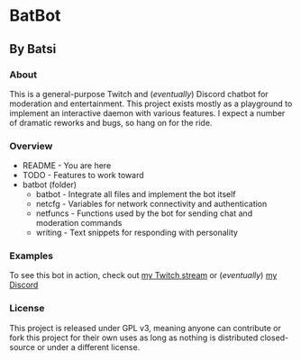 # BatBot

## By Batsi

### About

This is a general-purpose Twitch and (*eventually*) Discord chatbot for moderation and entertainment.
This project exists mostly as a playground to implement an interactive daemon with various features. I expect a number of dramatic reworks and bugs, so hang on for the ride.  

### Overview

* README - You are here
* TODO - Features to work toward
* batbot (folder)
  * batbot - Integrate all files and implement the bot itself
  * netcfg - Variables for network connectivity and authentication
  * netfuncs - Functions used by the bot for sending chat and moderation commands
  * writing - Text snippets for responding with personality

### Examples

To see this bot in action, check out [my Twitch stream](https://twitch.tv/Batsi_) or (*eventually*) [my Discord](https://Discord.com)

### License

This project is released under GPL v3, meaning anyone can contribute or fork this project for their own uses as long as nothing is distributed closed-source or under a different license.